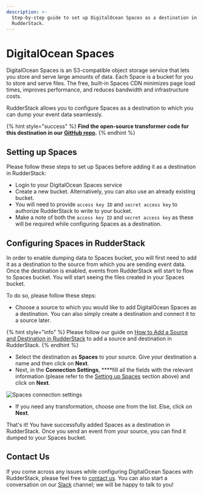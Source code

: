 ```yaml
---
description: >-
  Step-by-step guide to set up DigitalOcean Spaces as a destination in
  RudderStack.
---
```


# DigitalOcean Spaces

DigitalOcean Spaces is an S3-compatible object storage service that lets you store and serve large amounts of data. Each Space is a bucket for you to store and serve files. The free, built-in Spaces CDN minimizes page load times, improves performance, and reduces bandwidth and infrastructure costs.

RudderStack allows you to configure Spaces as a destination to which you can dump your event data seamlessly.

{% hint style="success" %}
**Find the open-source transformer code for this destination in our** [**GitHub repo**](https://github.com/rudderlabs/rudder-transformer/tree/master/v0/destinations/digital_ocean_spaces)**.**
{% endhint %}

## Setting up Spaces

Please follow these steps to set up Spaces before adding it as a destination in RudderStack:

* Login to your DigitalOcean Spaces service
* Create a new bucket. Alternatively, you can also use an already existing bucket.
* You will need to provide `access key ID` and `secret access key` to authorize RudderStack to write to your bucket.
* Make a note of both the `access key ID` and `secret access key` as these will be required while configuring Spaces as a destination.

## **Configuring** Spaces **in RudderStack**

In order to enable dumping data to Spaces bucket, you will first need to add it as a destination to the source from which you are sending event data. Once the destination is enabled, events from RudderStack will start to flow to Spaces bucket. You will start seeing the files created in your Spaces bucket.

To do so, please follow these steps:

* Choose a source to which you would like to add DigitalOcean Spaces as a destination. You can also simply create a destination and connect it to a source later.

{% hint style="info" %}
Please follow our guide on [How to Add a Source and Destination in RudderStack](https://docs.rudderstack.com/how-to-guides/adding-source-and-destination-rudderstack) to add a source and destination in RudderStack.
{% endhint %}

* Select the destination as **Spaces** to your source. Give your destination a name and then click on **Next**.
* Next, in the **Connection Settings**, ****fill all the fields with the relevant information \(please refer to the [Setting up Spaces](https://app.gitbook.com/@rudderlabs/s/rudderlabs-1/~/drafts/-MENL7MCfgJKc4EqjP-S/destinations/digitalocean-spaces) section above\) and click on **Next**.

![Spaces connection settings](../../.gitbook/assets/screenshot-2020-08-10-at-6.38.46-pm.png)



* If you need any transformation, choose one from the list. Else, click on **Next**.

That's it! You have successfully added Spaces as a destination in RudderStack. Once you send an event from your source, you can find it dumped to your Spaces bucket.

## Contact Us

If you come across any issues while configuring DigitalOcean Spaces with RudderStack, please feel free to [contact us](mailto:%20docs@rudderstack.com). You can also start a conversation on our [Slack](https://resources.rudderstack.com/join-rudderstack-slack) channel; we will be happy to talk to you!



